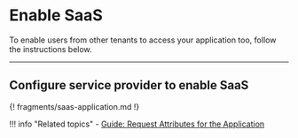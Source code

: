 # Enable SaaS  

To enable users from other tenants to access your application too, follow the instructions below. 

-----

## Configure service provider to enable SaaS

{! fragments/saas-application.md !}


!!! info "Related topics"
    - [Guide: Request Attributes for the Application](../request-attributes/)